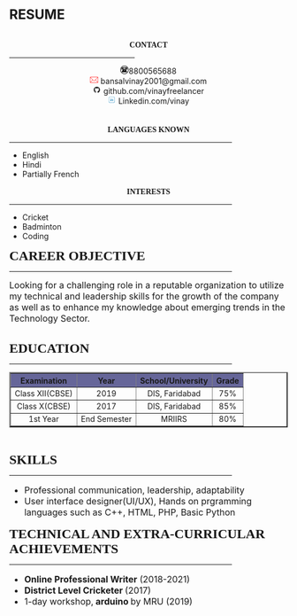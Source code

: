 <html>
<head>
	<centre><font size="5"><b>RESUME</b></centre></font>
<link rel="stylesheet" href="style.css">
</head>
<body style="Calibri">
<div>
<br>
<center>

<font face="HP Simplified Light" color=""><b>CONTACT</b></font>
</center>	
<hr width="45%">
<center>
<img src="1.png" height=15px>8800565688<br>
<img src="2.png" height=15px> bansalvinay2001@gmail.com<br> 
<img src="3.png" height=15px> github.com/vinayfreelancer<br>
<img src="4.png" height=15px border="white" > Linkedin.com/vinay
</center>
<br><br>

<center><font face="HP Simplified Light" color=""><b>LANGUAGES KNOWN</b></font></center>
<hr width="80%">
<ul>
	<li>English</li>
	<li>Hindi</li>	
	<li>Partially French</li>
</ul>

<center><font face="HP Simplified Light" color=""><b>INTERESTS</b></font></center>
<hr width="80%">
<ul>
	<li>Cricket</li>
	<li>Badminton</li>
	<li>Coding</li>	
</ul>
</div>
<div2>
	

<font face="HP Simplified Light" size="5"><b>CAREER OBJECTIVE</b> </font><hr width="80%" color="black" align="left">
<font size="3">
Looking for a challenging role in a reputable organization to utilize my technical and leadership skills for the growth of the company as well as to enhance my knowledge about emerging trends in the Technology Sector.<br></font><br>


<font face="HP Simplified Light" size="5"><b>EDUCATION</b></font><hr width="80%" color="black" align="left">
<table border=2 cellpadding="2" cellspacing="2" >
  <font size="3">
  <tr align="center" bgcolor="#666699">
    <th>Examination</th>
    <th>Year </th>
    <th>School/University</th>
    <th>Grade</th>
  </tr>
  <tr align="center">
    <td>Class XII(CBSE)</td>
    <td>2019</td>
    <td>DIS, Faridabad</td>
    <td>75%</td>
  </tr>
  <tr align="center">
    <td>Class X(CBSE)</td>
    <td>2017</td>
    <td>DIS, Faridabad</td>
    <td>85%</td>
  </tr>
  <tr align="center">
    <td>1st Year</td>
    <td>End Semester</td>
    <td>MRIIRS</td>
    <td>80%</td>
  </tr>
  
</font>
</table><br>


<font face="HP Simplified Light" size="5"><b>SKILLS</b> </font><hr width="80%" color="black" align="left">
<font size="3">
<ul>
	<li>Professional communication, leadership, adaptability</li>
	<li>User interface designer(UI/UX), Hands on prgramming languages such as C++, HTML, PHP, Basic Python</li>
</ul>
</font>

<font face="HP Simplified Light" size="5"><b>TECHNICAL AND EXTRA-CURRICULAR ACHIEVEMENTS</b></font><hr width="80%" color="black" align="left">
<font size="3">
	<ul>
<li><b>Online Professional Writer</b> (2018-2021)
<li><b>District Level Cricketer </b>(2017)
<li>1-day workshop,<b> arduino </b> by MRU (2019) 

</ul>
</font>



</body>
</html>
